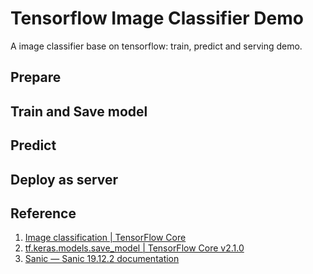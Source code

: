 # Tensorflow Image Classifier Demo
A image classifier base on tensorflow: train, predict and serving demo.

## Prepare

## Train and Save model

## Predict

## Deploy as server

## Reference
1. [Image classification | TensorFlow Core](https://www.tensorflow.org/tutorials/images/classification)
2. [tf.keras.models.save_model | TensorFlow Core v2.1.0](https://www.tensorflow.org/api_docs/python/tf/keras/models/save_model)
3. [Sanic — Sanic 19.12.2 documentation](https://sanic.readthedocs.io/en/latest/)
